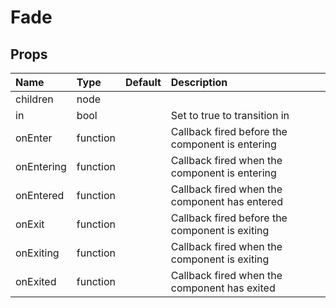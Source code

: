 Fade
====



Props
-----


| Name | Type | Default | Description |
|:-----|:-----|:-----|:-----|
| children | node |  |   |
| in | bool |  |  Set to true to transition in |
| onEnter | function |  |  Callback fired before the component is entering |
| onEntering | function |  |  Callback fired when the component is entering |
| onEntered | function |  |  Callback fired when the component has entered |
| onExit | function |  |  Callback fired before the component is exiting |
| onExiting | function |  |  Callback fired when the component is exiting |
| onExited | function |  |  Callback fired when the component has exited |
